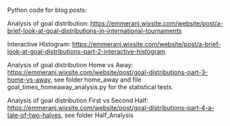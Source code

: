 Python code for blog posts: 

Analysis of goal distribution: https://emmeranj.wixsite.com/website/post/a-brief-look-at-goal-distributions-in-international-tournaments

Interactive Histogram: https://emmeranj.wixsite.com/website/post/a-brief-look-at-goal-distributions-part-2-interactive-histogram

Analysis of goal distribution Home vs Away: https://emmeranj.wixsite.com/website/post/goal-distributions-part-3-home-vs-away, see folder home_away and file goal_times_homeaway_analysis.py for the statistical tests.

Analysis of goal distribution First vs Second Half: https://emmeranj.wixsite.com/website/post/goal-distributions-part-4-a-tale-of-two-halves, see folder Half_Analysis
